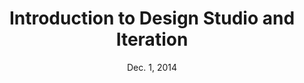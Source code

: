 ---
title: Introduction to Design Studio and Iteration
week: 2
number: 7
date: Dec. 1, 2014

resources:
  videos:
    -
      title: Design Studio video
      url: http://vimeo.com/37861987
---